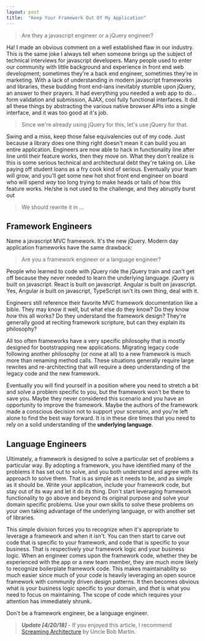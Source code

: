 ```yaml
---
layout: post
title:  "Keep Your Framework Out Of My Application"
---
```

> Are they a javascript engineer or a jQuery engineer?

Ha! I made an obvious comment on a well established flaw in our industry. This is the same joke I always tell when someone brings up the subject of technical interviews for javascript developers. Many people used to enter our community with little background and experience in front end web development; sometimes they're a back end engineer, sometimes they're in marketing. With a lack of understanding in modern javascript frameworks and libraries, these budding front end-ians inevitably stumble upon jQuery, an answer to their prayers. It had everything you needed a web app to do... form validation and submission, AJAX, cool fully functional interfaces. It did all these things by abstracting the various native browser APIs into a single interface, and it was too good at it's job.

> Since we're already using jQuery for this, let's use jQuery for that.

Swing and a miss, keep those false equivalencies out of my code. Just because a library does one thing right doesn't mean it can build you an entire application. Engineers are now able to hack in functionality line after line until their feature works, then they move on. What they don't realize is this is some serious technical and architectural debt they're taking on. Like paying off student loans as a fry cook kind of serious. Eventually your team will grow, and you'll get some new hot shot front end engineer on board who will spend _way_ too long trying to make heads or tails of how this feature works. He/she is not used to the challenge, and they abruptly burst out

> We should rewrite it in ...

## Framework Engineers

Name a javascript MVC framework. It's the new jQuery. Modern day application frameworks have the same drawback:

> Are you a framework engineer or a language engineer?

People who learned to code with jQuery ride the jQuery train and can't get off because they never needed to learn the underlying language. jQuery is built on javascript. React is built on javascript. Angular is built on javascript. Yes, Angular _is_ built on javascript, TypeScript isn't its own thing, deal with it.

Engineers still reference their favorite MVC framework documentation like a bible. They may know it well, but what else do they know? Do they know _how_ this all works? Do they understand the framework design? They're generally good at reciting framework scripture, but can they explain its philosophy?

All too often frameworks have a very specific philosophy that is mostly designed for bootstrapping new applications. Migrating legacy code following another philosophy (or none at all) to a new framework is much more than renaming method calls. These situations generally require large rewrites and re-architecting that will require a deep understanding of the legacy code and the new framework.

Eventually you will find yourself in a position where you need to stretch a bit and solve a problem specific to you, but the framework won't be there to save you. Maybe they never considered this scenario and you have an opportunity to improve the framework. Maybe the authors of the framework made a conscious decision not to support your scenario, and you're left alone to find the best way forward. It is in these dire times that you need to rely on a solid understanding of the **underlying language**.

## Language Engineers

Ultimately, a framework is designed to solve a particular set of problems a particular way. By adopting a framework, you have identified many of the problems it has set out to solve, and you both understand and agree with its approach to solve them. That is as simple as it needs to be, and as simple as it should be. Write your application, include your framework code, but stay out of its way and let it do its thing. Don't start leveraging framework functionality to go above and beyond its original purpose and solve your domain specific problems. Use your own skills to solve these problems on your own taking advantage of the underlying language, or with another set of libraries.

This simple division forces you to recognize when it's appropriate to leverage a framework and when it isn't. You can then start to carve out code that is specific to your framework, and code that is specific to your business. That is respectively your framework logic and your business logic. When an engineer comes upon the framework code, whether they be experienced with the app or a new team member, they are much more likely to recognize boilerplate framework code. This makes maintainability so much easier since much of your code is heavily leveraging an open source framework with community driven design patterns. It then becomes obvious what is your business logic specific to your domain, and _that_ is what you need to focus on maintaining. The scope of code which requires your attention has immediately shrunk.

Don't be a framework engineer, be a language engineer.


> ***Update [4/20/18]*** - If you enjoyed this article, I recommend [Screaming Architecture](https://8thlight.com/blog/uncle-bob/2011/09/30/Screaming-Architecture.html) by Uncle Bob Martin.
